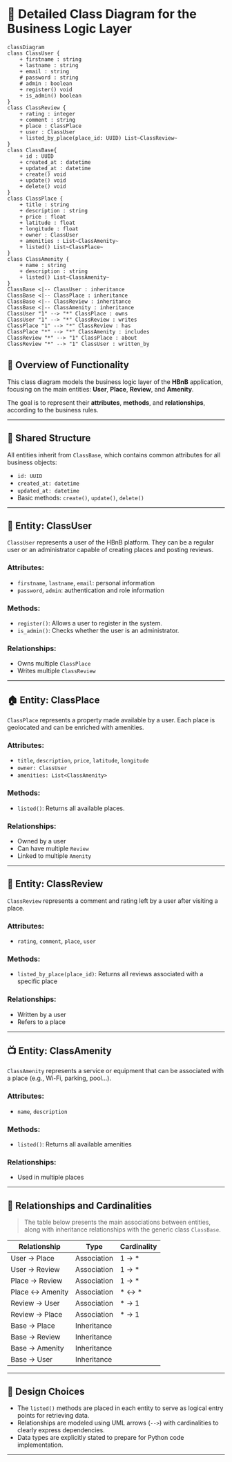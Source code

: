 
# 🧾 Detailed Class Diagram for the Business Logic Layer

```mermaid
classDiagram
class ClassUser {
    + firstname : string
    + lastname : string
    + email : string
    # password : string
    # admin : boolean
    + register() void
    + is_admin() boolean
}
class ClassReview {
    + rating : integer
    + comment : string
    + place : ClassPlace
    + user : ClassUser
    + listed_by_place(place_id: UUID) List~ClassReview~
}
class ClassBase{
    + id : UUID
    + created_at : datetime
    + updated_at : datetime
    + create() void
    + update() void
    + delete() void
}
class ClassPlace {
    + title : string
    + description : string
    + price : float
    + latitude : float
    + longitude : float
    + owner : ClassUser
    + amenities : List~ClassAmenity~
    + listed() List~ClassPlace~
}
class ClassAmenity {
    + name : string
    + description : string
    + listed() List~ClassAmenity~
}
ClassBase <|-- ClassUser : inheritance
ClassBase <|-- ClassPlace : inheritance
ClassBase <|-- ClassReview : inheritance
ClassBase <|-- ClassAmenity : inheritance
ClassUser "1" --> "*" ClassPlace : owns
ClassUser "1" --> "*" ClassReview : writes
ClassPlace "1" --> "*" ClassReview : has
ClassPlace "*" --> "*" ClassAmenity : includes
ClassReview "*" --> "1" ClassPlace : about
ClassReview "*" --> "1" ClassUser : written_by
```

## 🧭 Overview of Functionality

This class diagram models the business logic layer of the **HBnB** application, focusing on the main entities: **User**, **Place**, **Review**, and **Amenity**.

The goal is to represent their **attributes**, **methods**, and **relationships**, according to the business rules.

---

## 🧱 Shared Structure

All entities inherit from `ClassBase`, which contains common attributes for all business objects:

- `id: UUID`
- `created_at: datetime`
- `updated_at: datetime`
- Basic methods: `create()`, `update()`, `delete()`

---

## 🧍 Entity: ClassUser

`ClassUser` represents a user of the HBnB platform. They can be a regular user or an administrator capable of creating places and posting reviews.

### Attributes:
- `firstname`, `lastname`, `email`: personal information
- `password`, `admin`: authentication and role information

### Methods:
- `register()`: Allows a user to register in the system.
- `is_admin()`: Checks whether the user is an administrator.

### Relationships:
- Owns multiple `ClassPlace`
- Writes multiple `ClassReview`

---

## 🏠 Entity: ClassPlace

`ClassPlace` represents a property made available by a user. Each place is geolocated and can be enriched with amenities.

### Attributes:
- `title`, `description`, `price`, `latitude`, `longitude`
- `owner: ClassUser`
- `amenities: List<ClassAmenity>`

### Methods:
- `listed()`: Returns all available places.

### Relationships:
- Owned by a user
- Can have multiple `Review`
- Linked to multiple `Amenity`

---

## 📝 Entity: ClassReview

`ClassReview` represents a comment and rating left by a user after visiting a place.

### Attributes:
- `rating`, `comment`, `place`, `user`

### Methods:
- `listed_by_place(place_id)`: Returns all reviews associated with a specific place

### Relationships:
- Written by a user
- Refers to a place

---

## 📺 Entity: ClassAmenity

`ClassAmenity` represents a service or equipment that can be associated with a place (e.g., Wi-Fi, parking, pool...).

### Attributes:
- `name`, `description`

### Methods:
- `listed()`: Returns all available amenities

### Relationships:
- Used in multiple places

---

## 🔗 Relationships and Cardinalities

> The table below presents the main associations between entities, along with inheritance relationships with the generic class `ClassBase`.

| Relationship        | Type        | Cardinality |
|---------------------|-------------|-------------|
| User → Place        | Association | 1 → *       |
| User → Review       | Association | 1 → *       |
| Place → Review      | Association | 1 → *       |
| Place ↔ Amenity     | Association | * ↔ *       |
| Review → User       | Association | * → 1       |
| Review → Place      | Association | * → 1       |
| Base → Place        | Inheritance |             |
| Base → Review       | Inheritance |             |
| Base → Amenity      | Inheritance |             |
| Base → User         | Inheritance |             |

---

## 🧠 Design Choices

- The `listed()` methods are placed in each entity to serve as logical entry points for retrieving data.
- Relationships are modeled using UML arrows (`-->`) with cardinalities to clearly express dependencies.
- Data types are explicitly stated to prepare for Python code implementation.

---
